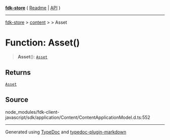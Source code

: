 [**fdk-store**](../../../README.md) ( [Readme](../../../README.md) \| [API](../../../API.md) )

---

[fdk-store](../../../API.md) > [content](../../README.md) > [<internal>](../README.md) > Asset

# Function: Asset()

> **Asset**(): [`Asset`](../type-aliases/type-alias.Asset.md)

## Returns

[`Asset`](../type-aliases/type-alias.Asset.md)

## Source

node_modules/fdk-client-javascript/sdk/application/Content/ContentApplicationModel.d.ts:552

---

Generated using [TypeDoc](https://typedoc.org/) and [typedoc-plugin-markdown](https://www.npmjs.com/package/typedoc-plugin-markdown)
